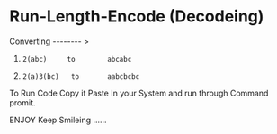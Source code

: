 # Run-Length-Encode (Decodeing)


Converting -------- >    
1)     2(abc)     to        abcabc
   
   
   
2)     2(a)3(bc)   to       aabcbcbc


To Run Code Copy it Paste In your System and run through Command promit. 

ENJOY Keep Smileing ......
